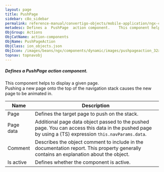 ```yaml
---
layout: page
title: PushPage
sidebar: c8o_sidebar
permalink: reference-manual/convertigo-objects/mobile-application/ngx-components/action-components/pushpage/
metadesc: Defines a  PushPage  action component.    This component helps to display a given page. Pushing a new page onto the top of the navigation stack causes
ObjGroup: Actions
ObjCatName: action-components
ObjName: PushPageAction
ObjClass: ion_objects.json
ObjIcon: /images/beans/ngx/components/dynamic/images/pushpageaction_32x32.png
topnav: topnavobj
---
```

##### Defines a <i>PushPage</i> action component. <br/>

  This component helps to display a given page.<br/>
Pushing a new page onto the top of the navigation stack causes the new page to be animated in.<br/>


Name | Description 
--- | ---
Page | Defines the target page to push on the stack.
Page data | Additional page data object passed to the pushed page. You can access this data in the pushed page by using a (TS) expression <code>this.navParams.data</code>.
Comment | Describes the object comment to include in the documentation report.  This property generally contains an explanation about the object. 
Is active | Defines whether the component is active. 

